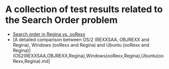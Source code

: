 # A collection of test results related to the Search Order problem

* [Search order in Regina vs. ooRexx](Regina-vs-ooRexx.md)
* [A detailed comparison between OS/2 (REXXSAA, OBJREXX and Regina), Windows (ooRexx and Regina) and Ubuntu (ooRexx and Regina)](OS2(REXXSAA,OBJREXX,Regina),Windows(ooRexx,Regina),Ubuntu(ooRexx,Regina).md]
